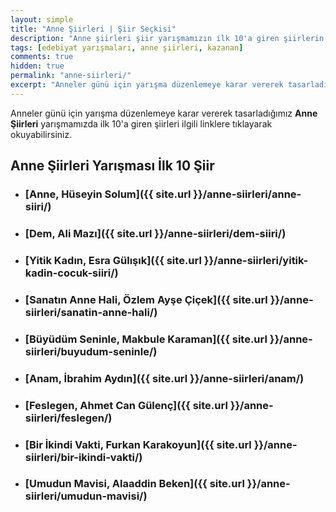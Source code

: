 ```yaml
---
layout: simple
title: "Anne Şiirleri | Şiir Seçkisi"
description: "Anne şiirleri şiir yarışmamızın ilk 10'a giren şiirlerin listesidir."
tags: [edebiyat yarışmaları, anne şiirleri, kazanan]
comments: true
hidden: true
permalink: "anne-siirleri/"
excerpt: "Anneler günü için yarışma düzenlemeye karar vererek tasarladığımız <strong>Anne Şiirleri</strong> yarışmamızda ilk 10'a giren şiirleri ilgili linklere tıklayarak okuyabilirsiniz."
---
```


Anneler günü için yarışma düzenlemeye karar vererek tasarladığımız **Anne Şiirleri** yarışmamızda ilk 10'a giren şiirleri ilgili linklere tıklayarak okuyabilirsiniz.  

## Anne Şiirleri Yarışması İlk 10 Şiir

- ### [Anne, Hüseyin Solum]({{ site.url }}/anne-siirleri/anne-siiri/)

- ### [Dem, Ali Mazı]({{ site.url }}/anne-siirleri/dem-siiri/)

- ### [Yitik Kadın, Esra Gülışık]({{ site.url }}/anne-siirleri/yitik-kadin-cocuk-siiri/)
 
- ### [Sanatın Anne Hali, Özlem Ayşe Çiçek]({{ site.url }}/anne-siirleri/sanatin-anne-hali/)

- ### [Büyüdüm Seninle, Makbule Karaman]({{ site.url }}/anne-siirleri/buyudum-seninle/)

- ### [Anam, İbrahim Aydın]({{ site.url }}/anne-siirleri/anam/)

- ### [Feslegen, Ahmet Can Gülenç]({{ site.url }}/anne-siirleri/feslegen/)

- ### [Bir İkindi Vakti, Furkan Karakoyun]({{ site.url }}/anne-siirleri/bir-ikindi-vakti/)

- ### [Umudun Mavisi, Alaaddin Beken]({{ site.url }}/anne-siirleri/umudun-mavisi/)
